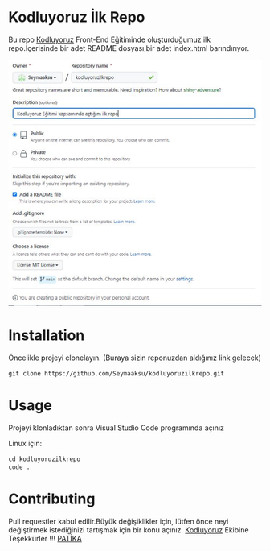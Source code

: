 # Kodluyoruz İlk Repo
Bu repo [Kodluyoruz](https://kodluyoruz.org/tr/kodluyoruz/) Front-End Eğitiminde oluşturduğumuz ilk repo.İçerisinde bir adet README dosyası,bir adet index.html barındırıyor.

![](ilkrepo.JPG)
# Installation
Öncelikle projeyi clonelayın. (Buraya sizin reponuzdan aldığınız link gelecek)
```
git clone https://github.com/Seymaaksu/kodluyoruzilkrepo.git
```
# Usage

Projeyi klonladıktan sonra Visual Studio Code programında açınız

Linux için:
```
cd kodluyoruzilkrepo
code . 
```
# Contributing
Pull requestler kabul edilir.Büyük değişiklikler için, lütfen önce neyi değiştirmek istediğinizi tartışmak için bir konu açınız. [Kodluyoruz](https://kodluyoruz.org/tr/kodluyoruz/) Ekibine Teşekkürler !!! 
[PATİKA](https://www.patika.dev/tr)

